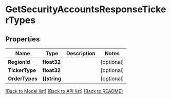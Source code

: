 # GetSecurityAccountsResponseTickerTypes

## Properties

Name | Type | Description | Notes
------------ | ------------- | ------------- | -------------
**RegionId** | **float32** |  | [optional] 
**TickerType** | **float32** |  | [optional] 
**OrderTypes** | **[]string** |  | [optional] 

[[Back to Model list]](../README.md#documentation-for-models) [[Back to API list]](../README.md#documentation-for-api-endpoints) [[Back to README]](../README.md)


